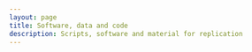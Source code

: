 ```yaml
---
layout: page
title: Software, data and code
description: Scripts, software and material for replication
---
```

